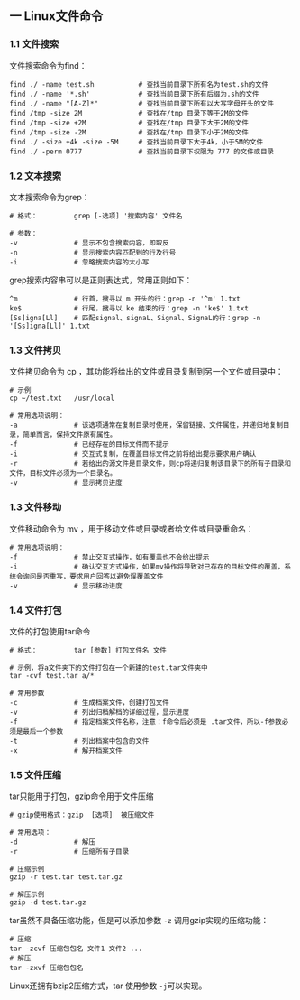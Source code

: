 ## 一 Linux文件命令

### 1.1 文件搜索

文件搜索命令为find：
```
find ./ -name test.sh		    # 查找当前目录下所有名为test.sh的文件
find ./ -name '*.sh'		    # 查找当前目录下所有后缀为.sh的文件
find ./ -name "[A-Z]*"	        # 查找当前目录下所有以大写字母开头的文件
find /tmp -size 2M		        # 查找在/tmp 目录下等于2M的文件
find /tmp -size +2M		        # 查找在/tmp 目录下大于2M的文件
find /tmp -size -2M		        # 查找在/tmp 目录下小于2M的文件
find ./ -size +4k -size -5M	    # 查找当前目录下大于4k，小于5M的文件
find ./ -perm 0777		        # 查找当前目录下权限为 777 的文件或目录
```

### 1.2 文本搜索

文本搜索命令为grep：
```
# 格式：         grep [-选项] '搜索内容' 文件名

# 参数：
-v			    # 显示不包含搜索内容，即取反
-n			    # 显示搜索内容匹配到的行及行号
-i			    # 忽略搜索内容的大小写
```

grep搜索内容串可以是正则表达式，常用正则如下：
```
^m			    # 行首，搜寻以 m 开头的行：grep -n '^m' 1.txt
ke$			    # 行尾，搜寻以 ke 结束的行：grep -n 'ke$' 1.txt
[Ss]igna[Ll]	# 匹配signal、signaL、Signal、SignaL的行：grep -n '[Ss]igna[Ll]' 1.txt
```

### 1.3 文件拷贝

文件拷贝命令为 cp ，其功能将给出的文件或目录复制到另一个文件或目录中：
```
# 示例
cp ~/test.txt   /usr/local

# 常用选项说明：
-a	            # 该选项通常在复制目录时使用，保留链接、文件属性，并递归地复制目录，简单而言，保持文件原有属性。
-f	            # 已经存在的目标文件而不提示
-i	            # 交互式复制，在覆盖目标文件之前将给出提示要求用户确认
-r	            # 若给出的源文件是目录文件，则cp将递归复制该目录下的所有子目录和文件，目标文件必须为一个目录名。
-v	            # 显示拷贝进度
```

### 1.3 文件移动

文件移动命令为 mv ，用于移动文件或目录或者给文件或目录重命名：
```
# 常用选项说明：
-f	            # 禁止交互式操作，如有覆盖也不会给出提示
-i	            # 确认交互方式操作，如果mv操作将导致对已存在的目标文件的覆盖，系统会询问是否重写，要求用户回答以避免误覆盖文件
-v	            # 显示移动进度
```

### 1.4 文件打包

文件的打包使用tar命令
```
# 格式：         tar [参数] 打包文件名 文件

# 示例，将a文件夹下的文件打包在一个新建的test.tar文件夹中
tar -cvf test.tar a/* 

# 常用参数
-c	            # 生成档案文件，创建打包文件
-v	            # 列出归档解档的详细过程，显示进度
-f	            # 指定档案文件名称，注意：f命令后必须是 .tar文件，所以-f参数必须是最后一个参数
-t	            # 列出档案中包含的文件
-x	            # 解开档案文件
```

### 1.5 文件压缩

tar只能用于打包，gzip命令用于文件压缩
```
# gzip使用格式：gzip  [选项]  被压缩文件

# 常用选项：
-d	            # 解压
-r	            # 压缩所有子目录

# 压缩示例
gzip -r test.tar test.tar.gz

# 解压示例
gzip -d test.tar.gz
```

tar虽然不具备压缩功能，但是可以添加参数 `-z` 调用gzip实现的压缩功能：
```
# 压缩
tar -zcvf 压缩包包名 文件1 文件2 ...
# 解压
tar -zxvf 压缩包包名
```

Linux还拥有bzip2压缩方式，tar 使用参数 `-j`可以实现。